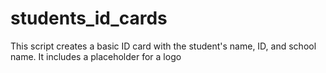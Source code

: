 # students_id_cards
This script creates a basic ID card with the student's name, ID, and school name. It includes a placeholder for a logo
